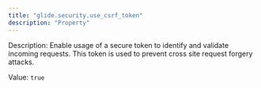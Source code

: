```yaml
---
title: "glide.security.use_csrf_token"
description: "Property"
---
```


Description: Enable usage of a secure token to identify and validate incoming requests.  This token is used to prevent cross site request forgery attacks.

Value: `true`